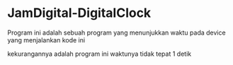 # JamDigital-DigitalClock

Program ini adalah sebuah program yang menunjukkan waktu pada device yang menjalankan kode ini

kekurangannya adalah program ini waktunya tidak tepat 1 detik
